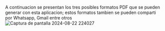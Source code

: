 A continuacion se presentan los tres posibles formatos PDF que se pueden generar con esta aplicacion; estos formatos tambien se pueden comparti por Whatsapp, Gmail entre otros
![Captura de pantalla 2024-08-22 224027](https://github.com/user-attachments/assets/81a58ba4-7380-4ec8-98a1-c294b790ccb4)
